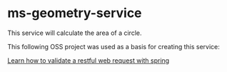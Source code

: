 ms-geometry-service
===========================================

This service will calculate the area of a circle.

This following OSS project was used as a basis for creating this service:

[Learn how to validate a restful web request with spring](http://www.leveluplunch.com/java/tutorials/017-validate-spring-rest-webservice-request/)
